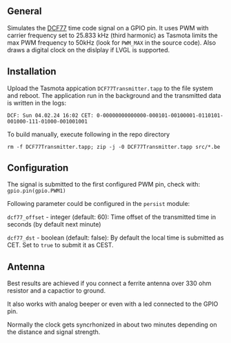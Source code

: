 ## General 

Simulates the [DCF77](https://en.wikipedia.org/wiki/DCF77) time code signal on a GPIO pin. It uses PWM with carrier frequency set to 25.833 kHz (third harmonic) as Tasmota limits the max PWM frequency to 50kHz (look for `PWM_MAX` in the source code). Also draws a digital clock on the dislplay if LVGL is supported.


## Installation
Upload the Tasmota appication `DCF77Transmitter.tapp` to the file system and reboot. The application run in the background and the transmitted data is written in the logs:

```
DCF: Sun 04.02.24 16:02 CET: 0-00000000000000-000101-00100001-0110101-001000-111-01000-001001001
```

To build manually, execute following in the repo directory
```
rm -f DCF77Transmitter.tapp; zip -j -0 DCF77Transmitter.tapp src/*.be
```
## Configuration
The signal is submitted to the first configured PWM pin, check with: `gpio.pin(gpio.PWM1)` 

Following parameter could be configured in the `persist` module:

`dcf77_offset` - integer (default: 60): Time offset of the transmitted time in seconds (by default next minute)

`dcf77_dst` - boolean (default: false): By default the local time is submitted as CET. Set to `true` to submit it as CEST.

## Antenna
Best results are achieved if you connect a ferrite antenna over 330 ohm resistor and a capactior to ground.

It also works with analog beeper or even with a led connected to the GPIO pin. 

Normally the clock gets syncrhonized in about two minutes depending on the distance and signal strength.
